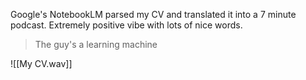 Google's NotebookLM parsed my CV and translated it into a 7 minute podcast. Extremely positive vibe with lots of nice words. 

> The guy's a learning machine


![[My CV.wav]]